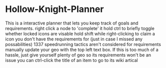 # Hollow-Knight-Planner
This is a interactive planner that lets you keep track of goals and requirements.
right click a node to 'complete' it
hold ctrl to briefly toggle whether locked icons are visable
hold shift while right-clicking to claim a icon you don't have the requirements for (just in case I missed any possabilities)
1337 speedrunning tactics aren't considered for requirements
manually update your geo with the top left text box. If this is too much of a hassle, just give yourself plenty of geo so its requirements won't be an issue
you can ctrl-click the title of an item to go to its wiki artical
